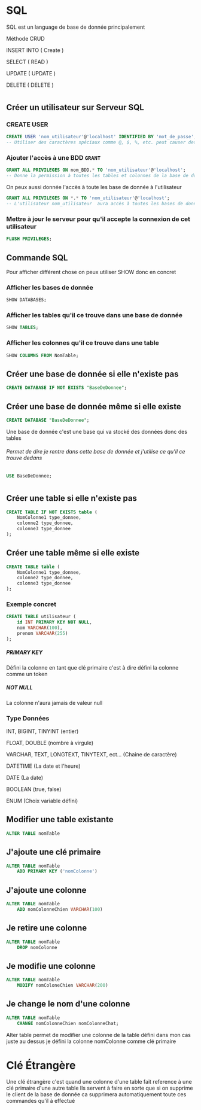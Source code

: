 # SQL
SQL est un language de base de donnée principalement

Méthode CRUD 

INSERT INTO ( Create )

SELECT ( READ )

UPDATE ( UPDATE )

DELETE ( DELETE )

#

## Créer un utilisateur sur Serveur SQL

### CREATE USER
```sql
CREATE USER 'nom_utilisateur'@'localhost' IDENTIFIED BY 'mot_de_passe';
-- Utiliser des caractères spéciaux comme @, $, %, etc. peut causer des problèmes
```

### Ajouter l'accès à une BDD `GRANT`
```sql
GRANT ALL PRIVILEGES ON nom_BDD.* TO 'nom_utilisateur'@'localhost'; 
-- Donne la permission à toutes les tables et colonnes de la base de donnée "nom_BDD" à l'utilisateur nom_utilisateur
```
On peux aussi donnée l'accès à toute les base de donnée à l'utilisateur
```sql
GRANT ALL PRIVILEGES ON *.* TO 'nom_utilisateur'@'localhost';
-- L'utilisateur nom_utilisateur  aura accès à toutes les bases de données et à tous les droits sur celles-ci.
```
### Mettre à jour le serveur pour qu'il accepte la connexion de cet utilisateur
```sql
FLUSH PRIVILEGES;
```


## Commande SQL

Pour afficher différent chose on peux utiliser SHOW donc en concret
### Afficher les bases de donnée
```sql
SHOW DATABASES;
```

### Afficher les tables qu'il ce trouve dans une base de donnée
```sql
SHOW TABLES;
```

### Afficher les colonnes qu'il ce trouve dans une table
```sql
SHOW COLUMNS FROM NomTable;
```

## Créer une base de donnée si elle n'existe pas
```sql
CREATE DATABASE IF NOT EXISTS "BaseDeDonnee";
```

## Créer une base de donnée même si elle existe
```sql
CREATE DATABASE "BaseDeDonnee"; 
```

Une base de donnée c'est une base qui va stocké des données donc des tables

###### Permet de dire je rentre dans cette base de donnée et j'utilise ce qu'il ce trouve dedans
```sql
USE BaseDeDonnee;
```

#

## Créer une table si elle n'existe pas
```sql
CREATE TABLE IF NOT EXISTS table (
    NomColonne1 type_donnee,
    colonne2 type_donnee,
    colonne3 type_donnee
);
```
## Créer une table même si elle existe
```sql
CREATE TABLE table (
    NomColonne1 type_donnee,
    colonne2 type_donnee,
    colonne3 type_donnee
);
```

### Exemple concret
```sql
CREATE TABLE utilisateur (
    id INT PRIMARY KEY NOT NULL,
    nom VARCHAR(100),
    prenom VARCHAR(255)
);
```


##### PRIMARY KEY 
Défini la colonne en tant que clé primaire
c'est à dire défini la colonne comme un token

##### NOT NULL 
La colonne n'aura jamais de valeur null

### Type Données

INT, BIGINT, TINYINT (entier)

FLOAT, DOUBLE (nombre à virgule)

VARCHAR, TEXT, LONGTEXT, TINYTEXT, ect... (Chaine de caractère)

DATETIME (La date et l'heure)

DATE (La date)

BOOLEAN (true, false)

ENUM (Choix variable défini)


## Modifier une table existante
```sql
ALTER TABLE nomTable
```


## J'ajoute une clé primaire
```sql
ALTER TABLE nomTable
    ADD PRIMARY KEY ('nomColonne')
```
## J'ajoute une colonne
```sql
ALTER TABLE nomTable
    ADD nomColonneChien VARCHAR(100)
```
## Je retire une colonne
```sql
ALTER TABLE nomTable
    DROP nomColonne
```
## Je modifie une colonne
```sql
ALTER TABLE nomTable
    MODIFY nomColoneChien VARCHAR(200)
```
## Je change le nom d'une colonne
```sql
ALTER TABLE nomTable
    CHANGE nomColonneChien nomColonneChat;
```

Alter table permet de modifier une colonne de la table défini dans mon cas juste au dessus je défini la colonne nomColonne comme clé primaire


# Clé Étrangère  
Une clé étrangère c'est quand une colonne d'une table fait reference à une clé primaire d'une autre table
Ils servent à faire en sorte que si on supprime le client de la base de donnée ca supprimera automatiquement toute ces commandes qu'il à effectué
